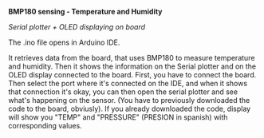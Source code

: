 **BMP180 sensing - Temperature and Humidity**

*Serial plotter + OLED displaying on board*

The .ino file opens in Arduino IDE.

It retrieves data from the board, that uses BMP180 to measure temperature and humidity. Then it shows the information on the Serial plotter and on the OLED display connected to the board.
First, you have to connect the board. Then select the port where it's connected on the IDE, and when it shows that connection it's okay, you can then open the serial plotter and see what's happening on the sensor.
(You have to previously downloaded the code to the board, obviusly). If you already downloaded the code, display will show you "TEMP" and "PRESSURE" (PRESION in spanish) with corresponding values.
